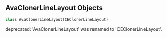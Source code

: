 ## AvaClonerLineLayout Objects

```python
class AvaClonerLineLayout(CEClonerLineLayout)
```

deprecated: 'AvaClonerLineLayout' was renamed to 'CEClonerLineLayout'.

<a id="unreal.CEClonerMeshLayout"></a>